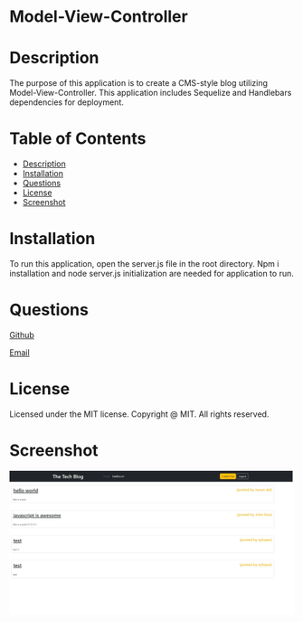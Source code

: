 # Model-View-Controller

# Description
The purpose of this application is to create a CMS-style blog utilizing Model-View-Controller. This application includes Sequelize and Handlebars dependencies for deployment.

# Table of Contents
- [Description](#description)
- [Installation](#installation)
- [Questions](#questions)
- [License](#license)
- [Screenshot](#screenshot)


# Installation
To run this application, open the server.js file in the root directory. Npm i installation and node server.js initialization are needed for application to run.

# Questions

[Github](https://github.com/erikaylopez)

[Email](mailto:eylopez8686@gmail.com)

# License
Licensed under the MIT license. Copyright @ MIT. All rights reserved.

# Screenshot
![Screenshot](Screenshot_13-5-2024_16043_localhost.jpeg)
